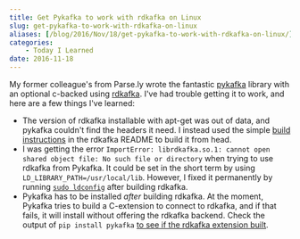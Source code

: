 ```yaml
---
title: Get Pykafka to work with rdkafka on Linux
slug: get-pykafka-to-work-with-rdkafka-on-linux
aliases: [/blog/2016/Nov/18/get-pykafka-to-work-with-rdkafka-on-linux/]
categories:
    - Today I Learned
date: 2016-11-18
---
```


My former colleague's from Parse.ly wrote the fantastic [pykafka](https://github.com/Parsely/pykafka) library with an optional c-backed using [rdkafka](https://github.com/edenhill/librdkafka). I've had trouble getting it to work, and here are a few things I've learned:

* The version of rdkafka installable with apt-get was out of data, and pykafka couldn't find the headers it need. I instead used the simple [build instructions](https://github.com/edenhill/librdkafka#building) in the rdkafka README to build it from head.
* I was getting the error `ImportError: librdkafka.so.1: cannot open shared object file: No such file or directory` when trying to use rdkafka from Pykafka. It could be set in the short term by using `LD_LIBRARY_PATH=/usr/local/lib`. However, I fixed it permanently by running [`sudo ldconfig`](https://linux.die.net/man/8/ldconfig) after building rdkafka.
* Pykafka has to be installed _after_ building rdkafka. At the moment, Pykafka tries to build a C-extension to connect to rdkafka, and if that fails, it will install without offering the rdkafka backend. Check the output of `pip install pykafka` [to see if the rdkafka extension built](https://github.com/Parsely/pykafka/blob/1b946fa288dd5eb278f397e858e887146e048e47/setup.py#L164-L172).
